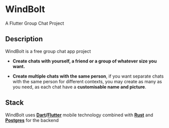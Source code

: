 # WindBolt

A Flutter Group Chat Project

## Description

WindBolt is a free group chat app project

- **Create chats with yourself, a friend or a group of whatever size you want.**

- **Create multiple chats with the same person**, if you want separate chats with the same person for different contexts, you may create as many as you need, as each chat have a **customisable name and picture**.

## Stack

WindBolt uses **[Dart](https://dart.dev/)/[Flutter](https://flutter.dev/)** mobile technology combined with **[Rust](https://www.rust-lang.org/pt-BR)** and **[Postgres](https://www.postgresql.org/)** for the backend
